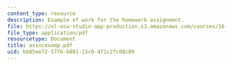 ```yaml
---
content_type: resource
description: Example of work for the homework assignment.
file: https://ol-ocw-studio-app-production.s3.amazonaws.com/courses/16-810-engineering-design-and-rapid-prototyping-january-iap-2007/bb85ee725776b80115c04f1c2fc08c09_assncexamp.pdf
file_type: application/pdf
resourcetype: Document
title: assncexamp.pdf
uid: bb85ee72-5776-b801-15c0-4f1c2fc08c09
---
```

